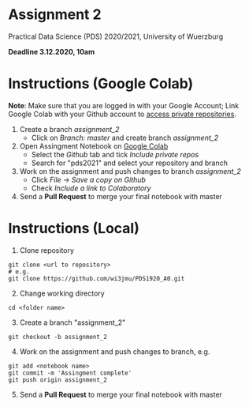 # Assignment 2
Practical Data Science (PDS) 2020/2021, University of Wuerzburg

__Deadline 3.12.2020, 10am__ 

# Instructions (Google Colab)
__Note__: Make sure that you are logged in with your Google Account; Link Google Colab with your Github account to [access private repositories](https://colab.research.google.com/github/).
1. Create a branch *assignment_2*
   - Click on *Branch: master* and create branch *assignment_2*
2. Open Assingment Notebook on [Google Colab](https://colab.research.google.com/)
   - Select the *Github* tab and tick *Include private repos*
   - Search for "pds2021" and select your repository and branch
3. Work on the assignment and push changes to branch *assignment_2*
   - Click *File* -> *Save a copy on Github* 
   - Check *Include a link to Colaboratory*
4. Send a __Pull Request__ to merge your final notebook with master 

# Instructions (Local)
1. Clone repository
```
git clone <url to repository> 
# e.g.
git clone https://github.com/wi3jmu/PDS1920_A0.git

```
2. Change working directory
```
cd <folder name>

```
3. Create a branch "assignment_2"
```
git checkout -b assignment_2

```
4. Work on the assignment and push changes to branch, e.g.
```
git add <notebook name>
git commit -m 'Assingment complete'
git push origin assignment_2

```
5. Send a __Pull Request__ to merge your final notebook with master 
